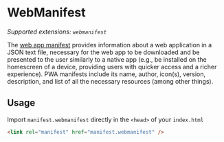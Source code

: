 # WebManifest

_Supported extensions: `webmanifest`_

The [web app manifest](https://developer.mozilla.org/en-US/docs/Web/Manifest) provides information about a web application in a JSON text file, necessary for the web app to be downloaded and be presented to the user similarly to a native app (e.g., be installed on the homescreen of a device, providing users with quicker access and a richer experience). PWA manifests include its name, author, icon(s), version, description, and list of all the necessary resources (among other things).

## Usage

Import `manifest.webmanifest` directly in the `<head>` of your `index.html`

```html
<link rel="manifest" href="manifest.webmanifest" />
```
